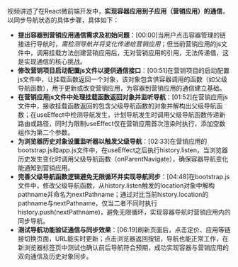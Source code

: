 

视频讲述了在React微前端开发中，**实现容器应用到子应用（营销应用）的通信**，以同步导航状态的具体步骤，具体如下：


- **提出容器到营销应用通信需求及初始问题**：[00:00]当用户点击容器管理的链接进行导航时，*需检测导航并将变化传递给营销应用*；但当前营销应用的js文件中，调用挂载方法创建营销应用后，无对营销应用的引用，无法传递值，这是实现通信的核心挑战。
- **修改营销项目启动配置js文件以提供通信接口**：[00:51]在营销项目的启动配置js文件中，让挂载函数返回一个对象，该对象包含供容器调用的函数（如父级导航函数），用于更新或改变营销应用，为容器到营销应用的通信建立基础。
- **在营销应用js文件中处理挂载函数返回对象并监听导航**：[01:52]在营销应用js文件中，接收挂载函数返回的包含父级导航函数的对象并解构出父级导航函数；在useEffect中检测导航发生，计划导航发生时调用父级导航函数传递新路由或路径，同时为限制useEffect仅在营销应用首次渲染时执行，添加空数组作为第二个参数。
- **为浏览器历史对象设置监听器以触发父级导航**：[02:33]在营销应用的bootstrap.js和app.js文件中，在useEffect之后执行history.listen，当浏览器历史发生变化时调用父级导航函数（onParentNavigate），确保容器导航变化能通知到营销应用。
- **完善父级导航函数逻辑避免无限循环并实现导航同步**：[04:48]在bootstrap.js文件中，修改父级导航函数，从history.listen触发的location对象中解构pathname并命名为nextPathname；通过对比当前history.location的pathname与nextPathname，仅当二者不同时执行history.push(nextPathname)，避免无限循环，实现容器导航时营销应用内的同步导航。
- **测试导航功能验证通信与同步效果**：[06:19]刷新页面后，点击定价、应用等链接切换页面，URL能实时更新；点击浏览器返回按钮，导航也能正常工作，在新浏览器标签页中测试也确认前后导航符合预期，成功实现容器与营销应用的双向通信及历史对象同步。